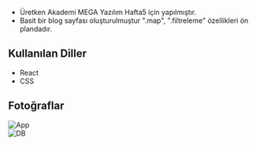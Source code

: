 <!DOCTYPE html>
<html lang="en">
<head>
    <meta charset="UTF-8">
    <meta name="viewport" content="width=device-width, initial-scale=1.0">
    <link rel="stylesheet" href="https://cdn.jsdelivr.net/npm/bootstrap@5.0.0-alpha1/dist/css/bootstrap.min.css">
</head>
<body>

<div class="container mt-5">
        <ul>
            <li>Üretken Akademi MEGA Yazılım Hafta5 için yapılmıştır.</li>
            <li>Basit bir blog sayfası oluşturulmuştur ".map", ".filtreleme" özellikleri ön plandadır.</li>
       </ul>

<div class="mt-3">
        <h2>Kullanılan Diller</h2>
        <ul>
            <li>React</li>
            <li>CSS</li>    
        </ul>
    </div>
     
<div class="mt-3">
    <h2>Fotoğraflar</h2>
    <div class="row">
        <div class="col-md-6">
            <img src="https://github.com/bsenator/personel-blog/assets/69959722/2a224171-6db1-4b20-b3be-1e9eef2ca2b6)" alt="App" class="me-3">
        </div>
        <div class="col-md-6">
            <img src="https://github.com/bsenator/personel-blog/assets/69959722/153f358e-7fd3-40c6-9349-5df902db5ee8" alt="DB">
        </div>
    </div>
</div>

</body>
</html>

